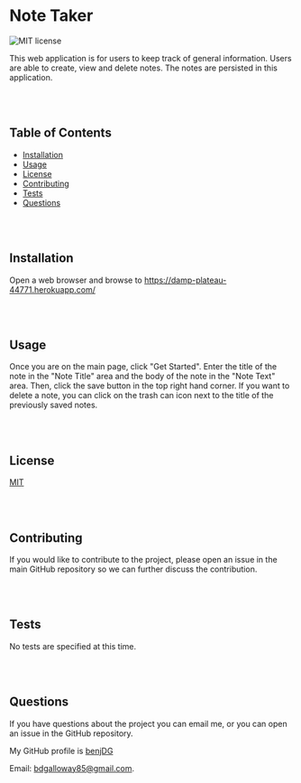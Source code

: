 
#  Note Taker

![MIT license](https://img.shields.io/badge/license-MIT-green)

This web application is for users to keep track of general information.  Users are able to create, view and delete notes.  The notes are persisted in this application.

<br/>
<br/>

## Table of Contents

* [Installation](#Installation)
* [Usage](#Usage)
* [License](#License)
* [Contributing](#Contributing)
* [Tests](#Tests)
* [Questions](#Questions)

<br/>
<br/>

## Installation

Open a web browser and browse to https://damp-plateau-44771.herokuapp.com/

<br/>
<br/>

## Usage

Once you are on the main page, click "Get Started".  Enter the title of the note in the "Note Title" area and the body of the note in the "Note Text" area.  Then, click the save button in the top right hand corner.  If you want to delete a note, you can click on the trash can icon next to the title of the previously saved notes.


<br/>
<br/>


## License

[MIT](https://choosealicense.com/licenses/mit/)

<br/>
<br/>

## Contributing

If you would like to contribute to the project, please open an issue in the main GitHub repository so we can further discuss the contribution.

<br/>
<br/>

## Tests

No tests are specified at this time.

<br/>
<br/>

## Questions  

If you have questions about the project you can email me, or you can open an issue in the GitHub repository.

My GitHub profile is [benjDG](https://github.com/benjDG)  
  
Email: bdgalloway85@gmail.com.  

